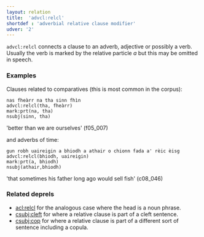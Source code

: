 ```yaml
---
layout: relation
title:  'advcl:relcl'
shortdef : 'adverbial relative clause modifier'
udver: '2'
---
```


`advcl:relcl` connects a clause to an adverb, adjective or possibly a verb.
Usually the verb is marked by the relative particle _a_ but this may be omitted in speech.

### Examples

Clauses related to comparatives (this is most common in the corpus):

~~~ sdparse
nas fheàrr na tha sinn fhìn
advcl:relcl(tha, fheàrr)
mark:prt(na, tha)
nsubj(sinn, tha)
~~~
'better than we are ourselves' (f05_007)

and adverbs of time:
~~~ sdparse
gun robh uaireigin a bhiodh a athair o chionn fada a' rèic èisg
advcl:relcl(bhiodh, uaireigin)
mark:prt(a, bhiodh)
nsubj(athair,bhiodh)
~~~
'that sometimes his father long ago would sell fish' (c08_046)


### Related deprels

* [acl:relcl](acl-relcl.html) for the analogous case where the head is a noun phrase.
* [csubj:cleft](csubj-cleft.html) for where a relative clause is part of a cleft sentence.
* [csubj:cop](csubj-cop.html) for where a relative clause is part of a different sort of sentence including a copula.
